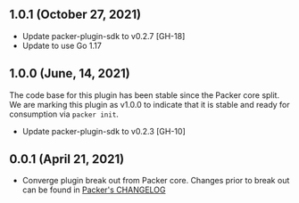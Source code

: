 ## 1.0.1 (October 27, 2021)

* Update packer-plugin-sdk to v0.2.7 [GH-18]
* Update to use Go 1.17

## 1.0.0 (June, 14, 2021)
The code base for this plugin has been stable since the Packer core split.
We are marking this plugin as v1.0.0 to indicate that it is stable and ready for consumption via `packer init`.

* Update packer-plugin-sdk to v0.2.3 [GH-10]

## 0.0.1 (April 21, 2021)

* Converge plugin break out from Packer core. Changes prior to break out can be found in [Packer's CHANGELOG](https://github.com/hashicorp/packer/blob/master/CHANGELOG.md)

